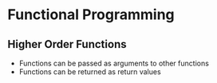 # Functional Programming #

## Higher Order Functions ##
- Functions can be passed as arguments to other functions
- Functions can be returned as return values